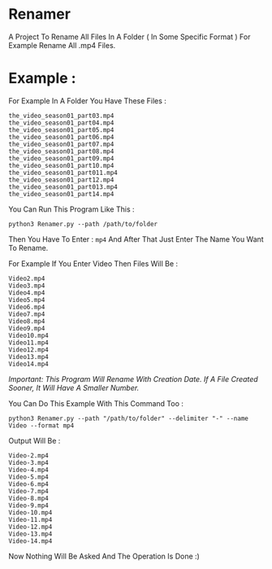 # Renamer

A Project To Rename All Files In A Folder ( In Some Specific Format ) For Example Rename All .mp4 Files.
# Example :

For Example In A Folder You Have These Files :

```the_video_season01_part02.mp4
the_video_season01_part03.mp4
the_video_season01_part04.mp4
the_video_season01_part05.mp4
the_video_season01_part06.mp4
the_video_season01_part07.mp4
the_video_season01_part08.mp4
the_video_season01_part09.mp4
the_video_season01_part10.mp4
the_video_season01_part011.mp4
the_video_season01_part12.mp4
the_video_season01_part013.mp4
the_video_season01_part14.mp4
```
You Can Run This Program Like This :

`python3 Renamer.py --path /path/to/folder`

Then You Have To Enter : `mp4` And After That Just Enter The Name You Want To Rename.

For Example If You Enter Video Then Files Will Be :

```Video1.mp4
Video2.mp4
Video3.mp4
Video4.mp4
Video5.mp4
Video6.mp4
Video7.mp4
Video8.mp4
Video9.mp4
Video10.mp4
Video11.mp4
Video12.mp4
Video13.mp4
Video14.mp4
```

*Important: This Program Will Rename With Creation Date. If A File Created Sooner, It Will Have A Smaller Number.*

You Can Do This Example With This Command Too :

`python3 Renamer.py --path "/path/to/folder" --delimiter "-" --name Video --format mp4`

Output Will Be :

```Video-1.mp4
Video-2.mp4
Video-3.mp4
Video-4.mp4
Video-5.mp4
Video-6.mp4
Video-7.mp4
Video-8.mp4
Video-9.mp4
Video-10.mp4
Video-11.mp4
Video-12.mp4
Video-13.mp4
Video-14.mp4
```

Now Nothing Will Be Asked And The Operation Is Done :)
